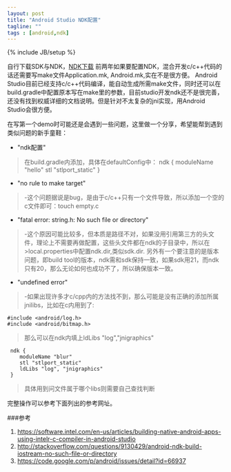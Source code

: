 ```yaml
---
layout: post
title: "Android Studio NDK配置"
tagline: ""
tags : [android,ndk]
---
```

{% include JB/setup %}

自行下载SDK与NDK，[NDK下载](https://developer.android.com/tools/sdk/ndk/index.html)
前两年如果要配置NDK，混合开发c/c++代码的话还需要写make文件Application.mk, Android.mk,实在不是很方便。
Android Studio目前已经支持c/c++代码编译，能自动生成所需make文件，同时还可以在build.gradle中配置原本写在make里的参数，目前studio开发ndk还不是很完善，还没有找到权威详细的文档说明。但是针对不太复杂的jni实现，用Android Studio会很方便。

在写第一个demo时可能还是会遇到一些问题，这里做一个分享，希望能帮到遇到类似问题的新手童鞋：


- "ndk配置"

> 在build.gradle内添加，具体在defaultConfig中：
>       ndk {
            moduleName "hello"
            stl "stlport_static"
        }

- "no rule to make target" 

> -这个问题据说是bug，是由于c/c++只有一个文件导致，所以添加一个空的c文件即可：touch empty.c

- "fatal error: string.h: No such file or directory"

> -这个原因可能比较多，但本质是路径不对，如果没用引用第三方的头文件，理论上不需要再做配置，这些头文件都在ndk的子目录中，所以在>local.properties中配置ndk.dir,类似sdk.dir. 另外有一个要注意的是版本问题，即build tool的版本，ndk需和sdk保持一致，如果sdk用21，而ndk只有20，那么无论如何也成功不了，所以确保版本一致。

- "undefined error"

> -如果出现许多才c/cpp内的方法找不到，那么可能是没有正确的添加所属jnilibs，比如在c内用到了:
>	
	#include <android/log.h>
	#include <android/bitmap.h>

>那么可以在ndk内填上ldLibs "log","jnigraphics"
>
	 ndk {
		moduleName "blur"
     	stl "stlport_static"
		ldLibs "log", "jnigraphics"
     }

>具体用到问文件属于哪个libs则需要自己查找判断

完整操作可以参考下面列出的参考网址。

###参考
1. https://software.intel.com/en-us/articles/building-native-android-apps-using-intelr-c-compiler-in-android-studio
2. http://stackoverflow.com/questions/9130429/android-ndk-build-iostream-no-such-file-or-directory
3. https://code.google.com/p/android/issues/detail?id=66937
